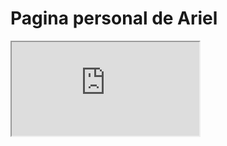 # Pagina personal de Ariel 

<iframe
    allow = "micrófono;"
    ancho = "350"
    altura = "430"
    src = "https://console.dialogflow.com/api-client/demo/embedded/7045acc4-b43b-4bdb-8aae-cfb536c5bc9a">
</iframe>
